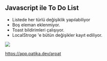 ## **Javascript ile To Do List**
* Listede her türlü değişiklik yapılabiliyor
* Boş eleman eklenmiyor.
* Toast bildirimleri çalışıyor.
* LocalStroge 'e bütün değişikler kayıt ediliyor.


![](https://github.com/ARPAT23/Javascript--ile--To--Do--List)


  https://app.patika.dev/arpat
